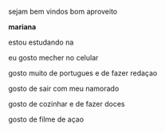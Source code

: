 sejam bem vindos bom aproveito

**mariana**

estou estudando na 


eu gosto mecher no celular

gosto muito de portugues e de fazer redaçao 

gosto de sair com meu namorado 

gosto de cozinhar e de fazer doces 

gosto de filme de açao 

